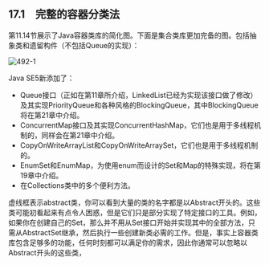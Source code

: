 ## 17.1　完整的容器分类法

第11.14节展示了Java容器类库的简化图。下面是集合类库更加完备的图。包括抽象类和遗留构件（不包括Queue的实现）：

![492-1](../Images/image03374.jpeg)

Java SE5新添加了：

- Queue接口（正如在第11章所介绍，LinkedList已经为实现该接口做了修改）及其实现PriorityQueue和各种风格的BlockingQueue，其中BlockingQueue将在第21章中介绍。
- ConcurrentMap接口及其实现ConcurrentHashMap，它们也是用于多线程机制的，同样会在第21章中介绍。
- CopyOnWriteArrayList和CopyOnWriteArraySet，它们也是用于多线程机制的。
- EnumSet和EnumMap，为使用enum而设计的Set和Map的特殊实现，将在第19章中介绍。
- 在Collections类中的多个便利方法。

虚线框表示abstract类，你可以看到大量的类的名字都是以Abstract开头的。这些类可能初看起来有点令人困惑，但是它们只是部分实现了特定接口的工具。例如，如果你在创建自己的Set，那么并不用从Set接口开始并实现其中的全部方法，只需从AbstractSet继承，然后执行一些创建新类必需的工作。但是，事实上容器类库包含足够多的功能，任何时刻都可以满足你的需求，因此你通常可以忽略以Abstract开头的这些类，